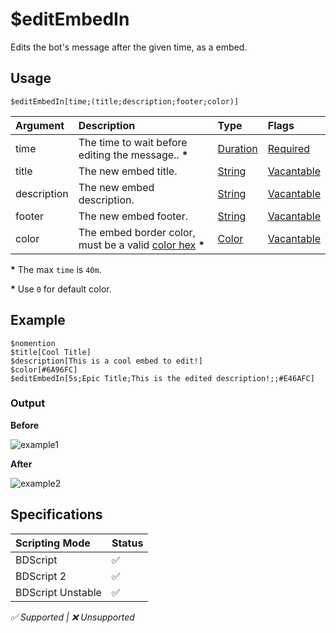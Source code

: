 # $editEmbedIn
Edits the bot's message after the given time, as a embed.

## Usage
```
$editEmbedIn[time;(title;description;footer;color)]
```

| Argument | Description | Type | Flags |
| :---- | :---- | :---- | :---- |
| time |  The time to wait before editing the message.. **\*** | [Duration](/src/resources/arguments/types.md#duration) | [Required](/src/resources/arguments/flags.md#required)
| title | The new embed title. | [String](/src/resources/arguments/types.md#string) | [Vacantable](/src/resources/arguments/flags.md#vacantable)
| description | The new embed description. | [String](/src/resources/arguments/types.md#string) | [Vacantable](/src/resources/arguments/flags.md#vacantable)
| footer | The new embed footer. | [String](/src/resources/arguments/types.md#string) | [Vacantable](/src/resources/arguments/flags.md#vacantable)
| color | The embed border color, must be a valid [color hex](https://htmlcolorcodes.com/color-picker) **\*** | [Color](/src/resources/arguments/types.md#color) | [Vacantable](/src/resources/arguments/flags.md#vacantable)

**\*** The max `time` is `40m`.

**\*** Use `0` for default color.

## Example
```
$nomention
$title[Cool Title]
$description[This is a cool embed to edit!]
$color[#6A96FC]
$editEmbedIn[5s;Epic Title;This is the edited description!;;#E46AFC]
```

### Output
**Before**

![example1](https://user-images.githubusercontent.com/69215413/123012695-bdeb5500-d390-11eb-82a0-5e4fdb4b337e.png)

**After**

![example2](https://user-images.githubusercontent.com/69215413/123012680-b7f57400-d390-11eb-866c-6f0aa0fdf9f7.png)

## Specifications
| Scripting Mode | Status
| :---- | :---- |
| BDScript | ✅ |
| BDScript 2 | ✅ |
| BDScript Unstable | ✅ |

*✅ Supported | ❌ Unsupported*
